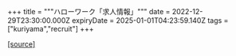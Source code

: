 +++
title = """ハローワーク「求人情報」"""
date = 2022-12-29T23:30:00.000Z
expiryDate = 2025-01-01T04:23:59.140Z
tags = ["kuriyama","recruit"]
+++


[[source]](https://www.town.kuriyama.hokkaido.jp/soshiki/51/20382.html)
